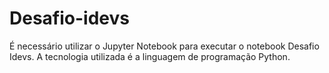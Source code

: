 # Desafio-idevs
É necessário utilizar o Jupyter Notebook para executar o notebook Desafio Idevs.
A tecnologia utilizada é  a linguagem de programação Python.
